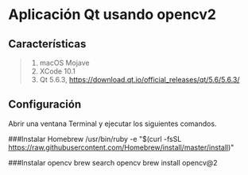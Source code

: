 # Aplicación Qt usando opencv2

## Características
> 1. macOS Mojave 
> 2. XCode 10.1
> 3. Qt 5.6.3, https://download.qt.io/official_releases/qt/5.6/5.6.3/

## Configuración
Abrir una ventana Terminal y ejecutar los siguientes comandos.

###Instalar Homebrew
	/usr/bin/ruby -e "$(curl -fsSL https://raw.githubusercontent.com/Homebrew/install/master/install)"
	
###Instalar opencv
	brew search opencv
	brew install opencv@2